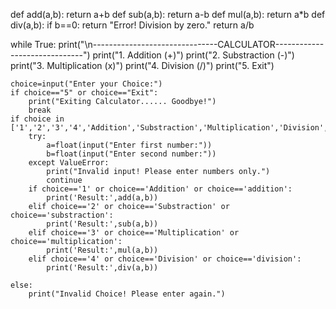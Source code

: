 def add(a,b):
    return a+b
def sub(a,b):
    return a-b
def mul(a,b):
    return a*b
def div(a,b):
    if b==0:
        return "Error! Division by zero."
    return a/b

while True:
    print("\n-------------------------------CALCULATOR------------------------------")
    print("1. Addition (+)")
    print("2. Substraction (-)")
    print("3. Multiplication (x)")
    print("4. Division (/)")
    print("5. Exit")

    choice=input("Enter your Choice:")
    if choice=="5" or choice=="Exit":
        print("Exiting Calculator...... Goodbye!")
        break
    if choice in ['1','2','3','4','Addition','Substraction','Multiplication','Division','addition','substraction','multiplication','division']:
        try:
            a=float(input("Enter first number:"))
            b=float(input("Enter second number:"))
        except ValueError:
            print("Invalid input! Please enter numbers only.")
            continue
        if choice=='1' or choice=='Addition' or choice=='addition':
            print('Result:',add(a,b))
        elif choice=='2' or choice=='Substraction' or choice=='substraction':
            print('Result:',sub(a,b))
        elif choice=='3' or choice=='Multiplication' or choice=='multiplication':
            print('Result:',mul(a,b))
        elif choice=='4' or choice=='Division' or choice=='division':
            print('Result:',div(a,b))

    else:
        print("Invalid Choice! Please enter again.")
